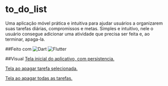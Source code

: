 # to_do_list

Uma aplicação móvel prática e intuitiva para ajudar usuários a organizarem suas tarefas diárias, compromissos e metas. Simples e intuitivo, nele o usuário consegue adicionar uma atividade que precisa ser feita e, ao terminar, apaga-la. 

##Feito com 
![Dart](https://img.shields.io/badge/Dart-0175C2?style=for-the-badge&logo=dart&logoColor=white)
![Flutter](https://img.shields.io/badge/Flutter-02569B?style=for-the-badge&logo=flutter&logoColor=white)

##Visual
[Tela inicial do aplicativo, com persistencia.](https://github.com/aj-ferreira/to_do_list/tree/master/imagens%20to_do_list/inicio.jpeg)

[Tela ao apagar tarefa selecionada.](https://github.com/aj-ferreira/to_do_list/tree/master/imagens%20to_do_list/apagar%selecionado.jpeg)

[Tela ao apagar todas as tarefas.](https://github.com/aj-ferreira/to_do_list/tree/master/imagens%20to_do_list/apagar%tudo.jpeg)
